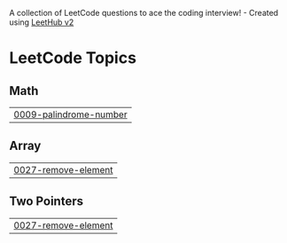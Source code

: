 A collection of LeetCode questions to ace the coding interview! - Created using [LeetHub v2](https://github.com/arunbhardwaj/LeetHub-2.0)
<!---LeetCode Topics Start-->
# LeetCode Topics
## Math
|  |
| ------- |
| [0009-palindrome-number](https://github.com/Amalashaju/leetcode-solutions/tree/master/0009-palindrome-number) |
## Array
|  |
| ------- |
| [0027-remove-element](https://github.com/Amalashaju/leetcode-solutions/tree/master/0027-remove-element) |
## Two Pointers
|  |
| ------- |
| [0027-remove-element](https://github.com/Amalashaju/leetcode-solutions/tree/master/0027-remove-element) |
<!---LeetCode Topics End-->